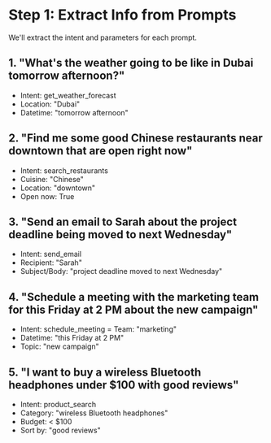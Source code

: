 # Step 1: Extract Info from Prompts 

We'll extract the intent and parameters for each prompt.

## 1. "What's the weather going to be like in Dubai tomorrow afternoon?"
- Intent: get_weather_forecast
- Location: "Dubai"
- Datetime: "tomorrow afternoon"

## 2. "Find me some good Chinese restaurants near downtown that are open right now"
- Intent: search_restaurants
- Cuisine: "Chinese"
- Location: "downtown"
- Open now: True

## 3. "Send an email to Sarah about the project deadline being moved to next Wednesday"
- Intent: send_email
- Recipient: "Sarah"
- Subject/Body: "project deadline moved to next Wednesday"

## 4. "Schedule a meeting with the marketing team for this Friday at 2 PM about the new campaign"
- Intent: schedule_meeting
= Team: "marketing"
- Datetime: "this Friday at 2 PM"
- Topic: "new campaign"

## 5. "I want to buy a wireless Bluetooth headphones under $100 with good reviews"
- Intent: product_search
- Category: "wireless Bluetooth headphones"
- Budget: < $100
- Sort by: "good reviews"

